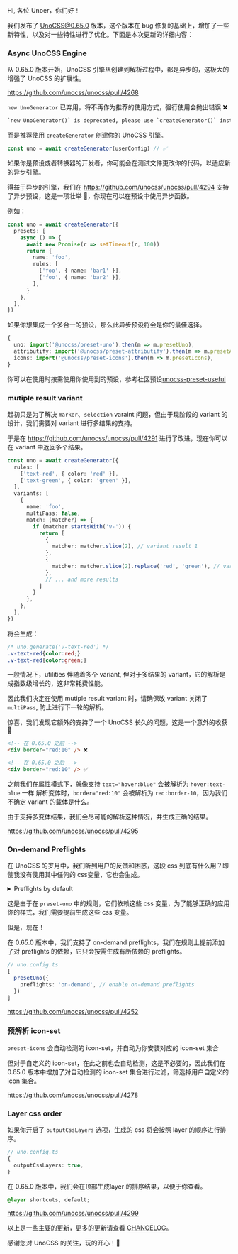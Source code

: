 Hi, 各位 Unoer，你们好！

我们发布了 UnoCSS@0.65.0 版本，这个版本在 bug 修复的基础上，增加了一些新特性，以及对一些特性进行了优化。下面是本次更新的详细内容：

### Async UnoCSS Engine

从 0.65.0 版本开始，UnoCSS 引擎从创建到解析过程中，都是异步的，这极大的增强了 UnoCSS 的扩展性。

https://github.com/unocss/unocss/pull/4268

`new UnoGenerator` 已弃用，将不再作为推荐的使用方式，强行使用会抛出错误 ❌

```txt
`new UnoGenerator()` is deprecated, please use `createGenerator()` instead
```

而是推荐使用 `createGenerator` 创建你的 UnoCSS 引擎。

```ts
const uno = await createGenerator(userConfig) // ✅
```

如果你是预设或者转换器的开发者，你可能会在测试文件更改你的代码，以适应新的异步引擎。

得益于异步的引擎，我们在 https://github.com/unocss/unocss/pull/4294 支持了异步预设，这是一项壮举 🚀，你现在可以在预设中使用异步函数。

例如：

```ts
const uno = await createGenerator({
  presets: [
    async () => {
      await new Promise(r => setTimeout(r, 100))
      return {
        name: 'foo',
        rules: [
          ['foo', { name: 'bar1' }],
          ['foo', { name: 'bar2' }],
        ],
      }
    },
  ],
})
```

如果你想集成一个多合一的预设，那么此异步预设将会是你的最佳选择。

```ts
{
  uno: import('@unocss/preset-uno').then(m => m.presetUno),
  attributify: import('@unocss/preset-attributify').then(m => m.presetAttributify),
  icons: import('@unocss/preset-icons').then(m => m.presetIcons),
}
```

你可以在使用时按需使用你使用到的预设，参考社区预设[unocss-preset-useful](https://github.com/unpreset/unocss-preset-useful/blob/6cf6a41a222b223e9f5f708cf99c00cf026bf8a4/packages/core/src/resolve.ts#L53-L63)




### mutiple result variant

起初只是为了解决 `marker`、`selection` varaint 问题，但由于现阶段的 variant 的设计，我们需要对 variant 进行多结果的支持。

于是在 https://github.com/unocss/unocss/pull/4291 进行了改进，现在你可以在 variant 中返回多个结果。

```ts
const uno = await createGenerator({
  rules: [
    ['text-red', { color: 'red' }],
    ['text-green', { color: 'green' }],
  ],
  variants: [
    {
      name: 'foo',
      multiPass: false,
      match: (matcher) => {
        if (matcher.startsWith('v-')) {
          return [
            {
              matcher: matcher.slice(2), // variant result 1
            },
            {
              matcher: matcher.slice(2).replace('red', 'green'), // variant result 2
            },
            // ... and more results
          ]
        }
      },
    },
  ],
})
```
将会生成：
```css
/* uno.generate('v-text-red') */
.v-text-red{color:red;}
.v-text-red{color:green;}
```


一般情况下，utilities 伴随着多个 variant, 但对于多结果的 variant，它的解析是成指数级增长的，这非常耗费性能。

因此我们决定在使用 mutiple result variant 时，请确保改 variant 关闭了 `multiPass`, 防止进行下一轮的解析。


惊喜，我们发现它额外的支持了一个 UnoCSS 长久的问题，这是一个意外的收获 🎉

```html
<!-- 在 0.65.0 之前 -->
<div border="red:10" /> ❌

<!-- 在 0.65.0 之后 -->
<div border="red:10" /> ✅
```

之前我们在属性模式下，就像支持 `text="hover:blue"` 会被解析为 `hover:text-blue` 一样
解析变体时，`border="red:10"` 会被解析为 `red:border-10`，因为我们不确定 variant 的载体是什么。

由于支持多变体结果，我们会尽可能的解析这种情况，并生成正确的结果。

https://github.com/unocss/unocss/pull/4295


### On-demand Preflights

在 UnoCSS 的岁月中，我们听到用户的反馈和困惑，这段 css 到底有什么用？即使我没有使用其中任何的 css变量，它也会生成。

<details>

<summary>Preflights by default</summary>

```css
/* layer: preflights */
*,
::before,
::after {
  --un-rotate: 0;
  --un-rotate-x: 0;
  --un-rotate-y: 0;
  --un-rotate-z: 0;
  --un-scale-x: 1;
  --un-scale-y: 1;
  --un-scale-z: 1;
  --un-skew-x: 0;
  --un-skew-y: 0;
  --un-translate-x: 0;
  --un-translate-y: 0;
  --un-translate-z: 0;
  /* ... */
}
```
</details>

这是由于在 `preset-uno` 中的规则，它们依赖这些 css 变量，为了能够正确的应用你的样式，我们需要提前生成这些 css 变量。

但是，现在！

在 0.65.0 版本中，我们支持了 on-demand preflights，我们在规则上提前添加了对 preflights 的依赖，它只会按需生成有所依赖的 preflights。

```ts
// uno.config.ts
[
  presetUno({
    preflights: 'on-demand', // enable on-demand preflights
  })
]
```

https://github.com/unocss/unocss/pull/4252

### 预解析 icon-set

`preset-icons` 会自动检测的 icon-set，并自动为你安装对应的 icon-set 集合

但对于自定义的 icon-set，在此之前也会自动检测，这是不必要的，因此我们在 0.65.0 版本中增加了对自动检测的 icon-set 集合进行过滤，筛选掉用户自定义的 icon 集合。

https://github.com/unocss/unocss/pull/4278

### Layer css order

如果你开启了 `outputCssLayers` 选项，生成的 css 将会按照 layer 的顺序进行排序。

```ts
// uno.config.ts
{
  outputCssLayers: true,
}
```

在 0.65.0 版本中，我们会在顶部生成layer 的排序结果，以便于你查看。


```css
@layer shortcuts, default;
```

https://github.com/unocss/unocss/pull/4299



以上是一些主要的更新，更多的更新请查看 [CHANGELOG](https://github.com/unocss/unocss/releases)。

感谢您对 UnoCSS 的关注，玩的开心！🎉

